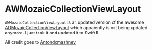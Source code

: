 # AWMozaicCollectionViewLayout

`AWMozaicCollectionViewLayout` is an updated version of the awesome [ADMozaicCollectionViewLayout](https://github.com/Antondomashnev/ADMozaicCollectionViewLayout) which apparently is not being updated anymore. I just took it and updated it to Swift 5

All credit goes to [Antondomashnev](https://github.com/Antondomashnev)
